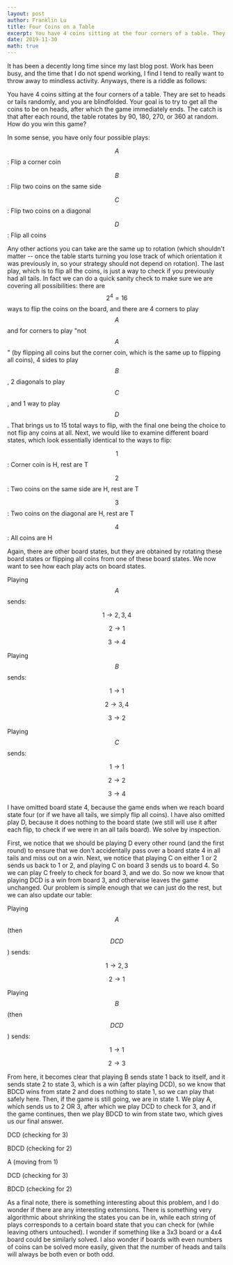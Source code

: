 ```yaml
---
layout: post
author: Franklin Lu
title: Four Coins on a Table
excerpt: You have 4 coins sitting at the four corners of a table. They are set to heads or tails randomly, and you are blindfolded. Your goal is to try to get all the coins to be on heads, after which the game immediately ends. The catch is that after each round, the table rotates by 90, 180, 270, or 360 at random. How do you win this game?
date: 2019-11-30
math: true
---
```

It has been a decently long time since my last blog post. Work has been busy, and the time that I do not spend working, I find I tend to really want to throw away to mindless activity. Anyways, there is a riddle as follows:

You have 4 coins sitting at the four corners of a table. They are set to heads or tails randomly, and you are blindfolded. Your goal is to try to get all the coins to be on heads, after which the game immediately ends. The catch is that after each round, the table rotates by 90, 180, 270, or 360 at random. How do you win this game?

In some sense, you have only four possible plays:

$$A$$: Flip a corner coin

$$B$$: Flip two coins on the same side

$$C$$: Flip two coins on a diagonal

$$D$$: Flip all coins 

Any other actions you can take are the same up to rotation (which shouldn't matter -- once the table starts turning you lose track of which orientation it was previously in, so your strategy should not depend on rotation). The last play, which is to flip all the coins, is just a way to check if you previously had all tails. In fact we can do a quick sanity check to make sure we are covering all possibilities: there are $$2^4 = 16$$ ways to flip the coins on the board, and there are 4 corners to play $$A$$ and for corners to play "not $$A$$" (by flipping all coins but the corner coin, which is the same up to flipping all coins), 4 sides to play $$B$$, 2 diagonals to play $$C$$, and 1 way to play $$D$$. That brings us to 15 total ways to flip, with the final one being the choice to not flip any coins at all. Next, we would like to examine different board states, which look essentially identical to the ways to flip:

$$1$$: Corner coin is H, rest are T

$$2$$: Two coins on the same side are H, rest are T

$$3$$: Two coins on the diagonal are H, rest are T

$$4$$: All coins are H

Again, there are other board states, but they are obtained by rotating these board states or flipping all coins from one of these board states. We now want to see how each play acts on board states.

Playing $$A$$ sends:

$$1 \rightarrow 2,3,4 $$

$$2 \rightarrow 1 $$

$$3 \rightarrow 4 $$

Playing $$B$$ sends:

$$1 \rightarrow 1 $$

$$2 \rightarrow 3,4 $$

$$3 \rightarrow 2 $$

Playing $$C$$ sends:

$$1 \rightarrow 1 $$

$$2 \rightarrow 2 $$

$$3 \rightarrow 4 $$

I have omitted board state 4, because the game ends when we reach board state four (or if we have all tails, we simply flip all coins). I have also omitted play D, because it does nothing to the board state (we still will use it after each flip, to check if we were in an all tails board). We solve by inspection.

First, we notice that we should be playing D every other round (and the first round) to ensure that we don't accidentally pass over a board state 4 in all tails and miss out on a win. Next, we notice that playing C on either 1 or 2 sends us back to 1 or 2, and playing C on board 3 sends us to board 4. So we can play C freely to check for board 3, and we do. So now we know that playing DCD is a win from board 3, and otherwise leaves the game unchanged. Our problem is simple enough that we can just do the rest, but we can also update our table:

Playing $$A$$(then $$DCD$$) sends:

$$1 \rightarrow 2,3 $$

$$2 \rightarrow 1 $$

Playing $$B$$(then $$DCD$$) sends:

$$1 \rightarrow 1 $$

$$2 \rightarrow 3 $$

From here, it becomes clear that playing B sends state 1 back to itself, and it sends state 2 to state 3, which is a win (after playing DCD), so we know that BDCD wins from state 2 and does nothing to state 1, so we can play that safely here. Then, if the game is still going, we are in state 1. We play A, which sends us to 2 OR 3, after which we play DCD to check for 3, and if the game continues, then we play BDCD to win from state two, which gives us our final answer.

DCD (checking for 3)

BDCD (checking for 2)

A (moving from 1)

DCD (checking for 3)

BDCD (checking for 2)

As a final note, there is something interesting about this problem, and I do wonder if there are any interesting extensions. There is something very algorithmic about shrinking the states you can be in, while each string of plays corresponds to a certain board state that you can check for (while leaving others untouched). I wonder if something like a 3x3 board or a 4x4 board could be similarly solved. I also wonder if boards with even numbers of coins can be solved more easily, given that the number of heads and tails will always be both even or both odd.